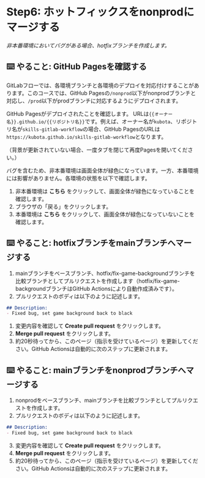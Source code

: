 

# Step6: ホットフィックスをnonprodにマージする

_非本番環境においてバグがある場合、hotfixブランチを作成します。_

## ⌨️ やること: GitHub Pagesを確認する

GitLabフローでは、各環境ブランチと各環境のデプロイを対応付けすることがあります。このコースでは、GitHub Pagesの`/nonprod`以下がnonprodブランチと対応し、`/prod`以下がprodブランチに対応するようにデプロイされます。

GitHub Pagesがデプロイされたことを確認します。
URLは`{{オーナー名}}.github.io/{{リポジトリ名}}`です。例えば、オーナー名が`kubota`、リポジトリ名が`skills-gitlab-workflow`の場合、GitHub PagesのURLは`https://kubota.github.io/skills-gitlab-workflow`となります。

（背景が更新されていない場合、一度タブを閉じて再度Pagesを開いてください。）

バグを含むため、非本番環境は画面全体が緑色になっています。一方、本番環境には影響がありません。各環境の状態を以下で確認します。

1. 非本番環境は __こちら__ をクリックして、画面全体が緑色になっていることを確認します。
2. ブラウザの「戻る」をクリックします。
3. 本番環境は __こちら__ をクリックして、画面全体が緑色になっていないことを確認します。

## ⌨️ やること: hotfixブランチをmainブランチへマージする

1. mainブランチをベースブランチ、hotfix/fix-game-backgroundブランチを比較ブランチとしてプルリクエストを作成します（hotfix/fix-game-backgroundブランチはGitHub Actionsにより自動作成済みです）。
2. プルリクエストのボディは以下のように記述します。
```md
## Description:
- Fixed bug, set game background back to black
```
1. 変更内容を確認して __Create pull request__ をクリックします。
2. __Merge pull request__ をクリックします。
3. 約20秒待ってから、このページ（指示を受けているページ）を更新してください。GitHub Actionsは自動的に次のステップに更新されます。

## ⌨️ やること: mainブランチをnonprodブランチへマージする

1. nonprodをベースブランチ、mainブランチを比較ブランチとしてプルリクエストを作成します。
2. プルリクエストのボディは以下のように記述します。
```md
## Description:
- Fixed bug, set game background back to black
```
3. 変更内容を確認して __Create pull request__ をクリックします。
4. __Merge pull request__ をクリックします。
5. 約20秒待ってから、このページ（指示を受けているページ）を更新してください。GitHub Actionsは自動的に次のステップに更新されます。


